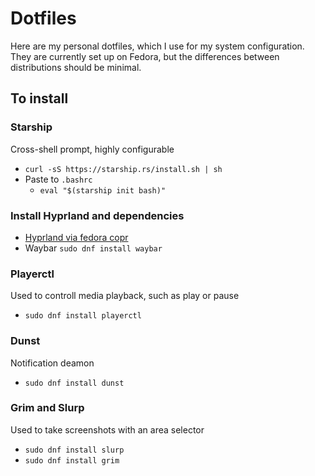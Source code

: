 # Dotfiles
Here are my personal dotfiles, which I use for my system configuration. 
They are currently set up on Fedora, but the differences between distributions should be minimal.

## To install

### Starship
Cross-shell prompt, highly configurable
 - ``curl -sS https://starship.rs/install.sh | sh``
 - Paste to `.bashrc` 
    - ``eval "$(starship init bash)"``

### Install Hyprland and dependencies
 - [Hyprland via fedora copr](https://copr.fedorainfracloud.org/coprs/solopasha/hyprland)
 - Waybar ``sudo dnf install waybar``

### Playerctl
Used to controll media playback, such as play or pause
 - ``sudo dnf install playerctl``

### Dunst
Notification deamon
 - ``sudo dnf install dunst``

### Grim and Slurp
Used to take screenshots with an area selector
 - ``sudo dnf install slurp``
 - ``sudo dnf install grim``
